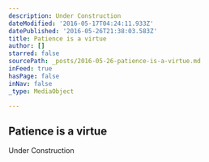 ```yaml
---
description: Under Construction
dateModified: '2016-05-17T04:24:11.933Z'
datePublished: '2016-05-26T21:38:03.583Z'
title: Patience is a virtue
author: []
starred: false
sourcePath: _posts/2016-05-26-patience-is-a-virtue.md
inFeed: true
hasPage: false
inNav: false
_type: MediaObject

---
```

<article style=""><h1>Patience is a virtue</h1><p>Under Construction</p></article>